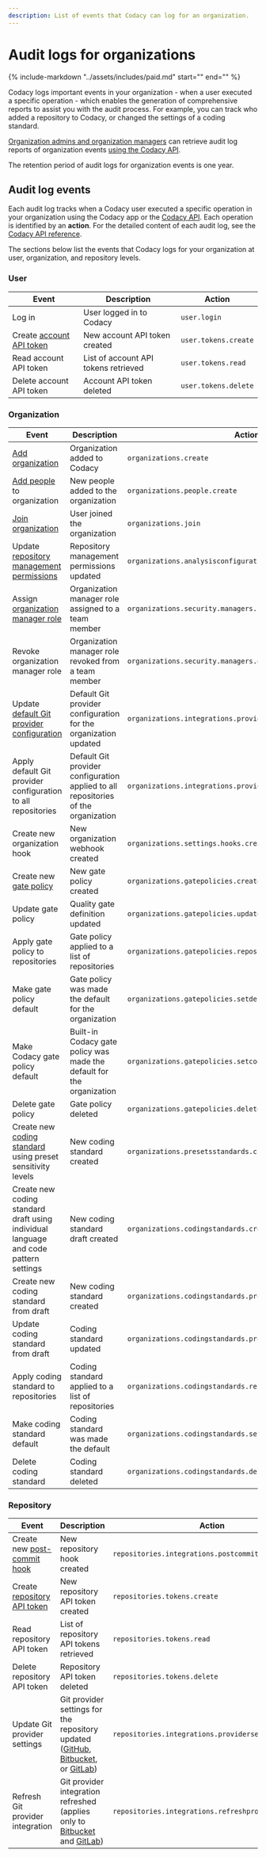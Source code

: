 ```yaml
---
description: List of events that Codacy can log for an organization.
---
```


# Audit logs for organizations

{%
    include-markdown "../assets/includes/paid.md"
    start="<!--paid-feature-business-start-->"
    end="<!--paid-feature-business-end-->"
%}

Codacy logs important events in your organization - when a user executed a specific operation - which enables the generation of comprehensive reports to assist you with the audit process. For example, you can track who added a repository to Codacy, or changed the settings of a coding standard.

[Organization admins and organization managers](./roles-and-permissions-for-organizations.md) can retrieve audit log reports of organization events [using the Codacy API](../codacy-api/examples/obtaining-audit-log-events-for-organization.md).

The retention period of audit logs for organization events is one year.

## Audit log events

<!--TODO PLUTO-952 Update the action for each event-->

Each audit log tracks when a Codacy user executed a specific operation in your organization using the Codacy app or the [Codacy API](https://api.codacy.com/api/api-docs#codacy-api). Each operation is identified by an **action**. For the detailed content of each audit log, see the [Codacy API reference](https://api.codacy.com/api/api-docs#codacy-api).<!--TODO PLUTO-952 Update link-->

The sections below list the events that Codacy logs for your organization at user, organization, and repository levels.<!--TODO PLUTO-952 Validate all actions-->

### User

|Event|Description|Action|
|-----|-----------|------|
|Log in|User logged in to Codacy|`user.login`|
|Create [account API token](../codacy-api/api-tokens.md#account-api-tokens)|New account API token created|`user.tokens.create`|
|Read account API token|List of account API tokens retrieved|`user.tokens.read`|
|Delete account API token|Account API token deleted|`user.tokens.delete`|

### Organization

|Event|Description|Action|
|-----|-----------|------|
|[Add organization](./what-are-organizations.md#adding-an-organization)|Organization added to Codacy|`organizations.create`|
|[Add people](./managing-people.md#adding-people) to organization|New people added to the organization|`organizations.people.create`|
|[Join organization](./managing-people.md#joining)|User joined the organization|`organizations.join`|
|Update [repository management permissions](./roles-and-permissions-for-organizations.md#change-analysis-configuration)|Repository management permissions updated|`organizations.analysisconfigurationminimumpermission.update`|
|Assign [organization manager role](./roles-and-permissions-for-organizations.md#managing-the-organization-manager-role)|Organization manager role assigned to a team member|`organizations.security.managers.create`|
|Revoke organization manager role|Organization manager role revoked from a team member|`organizations.security.managers.delete`|
|Update [default Git provider configuration](./integrations/default-git-provider-integration-settings.md)|Default Git provider configuration for the organization updated|`organizations.integrations.providersettings.update`|
|Apply default Git provider configuration to all repositories|Default Git provider configuration applied to all repositories of the organization|`organizations.integrations.providersettings.apply`|
|Create new organization hook|New organization webhook created|`organizations.settings.hooks.create`|
|Create new [gate policy](./using-gate-policies.md)|New gate policy created|`organizations.gatepolicies.create`|
|Update gate policy|Quality gate definition updated|`organizations.gatepolicies.update`|
|Apply gate policy to repositories|Gate policy applied to a list of repositories|`organizations.gatepolicies.repositories.apply`|
|Make gate policy default|Gate policy was made the default for the organization|`organizations.gatepolicies.setdefault`|
|Make Codacy gate policy default|Built-in Codacy gate policy was made the default for the organization|`organizations.gatepolicies.setcodacydefault`|
|Delete gate policy|Gate policy deleted|`organizations.gatepolicies.delete`|
|Create new [coding standard](./using-coding-standards.md) using preset sensitivity levels|New coding standard created|`organizations.presetsstandards.create`|
|Create new coding standard draft using individual language and code pattern settings|New coding standard draft created|`organizations.codingstandards.create`|
|Create new coding standard from draft|New coding standard created|`organizations.codingstandards.promote`|
|Update coding standard from draft|Coding standard updated|`organizations.codingstandards.promote`|
|Apply coding standard to repositories|Coding standard applied to a list of repositories|`organizations.codingstandards.repositories.apply`|
|Make coding standard default|Coding standard was made the default|`organizations.codingstandards.setdefault`|
|Delete coding standard|Coding standard deleted|`organizations.codingstandards.delete`|

### Repository

|Event|Description|Action|
|-----|-----------|------|
|Create new [post-commit hook](../repositories-configure/integrations/post-commit-hooks.md)|New repository hook created|`repositories.integrations.postcommithook`|
|Create [repository API token](../codacy-api/api-tokens.md#repository-api-tokens)|New repository API token created|`repositories.tokens.create`|
|Read repository API token|List of repository API tokens retrieved|`repositories.tokens.read`|
|Delete repository API token|Repository API token deleted|`repositories.tokens.delete`|
|Update Git provider settings|Git provider settings for the repository updated ([GitHub](../repositories-configure/integrations/github-integration.md#configuring), [Bitbucket](../repositories-configure/integrations/bitbucket-integration.md#configuring), or [GitLab](../repositories-configure/integrations/gitlab-integration.md#configuring))|`repositories.integrations.providersettings.update`|
|Refresh Git provider integration|Git provider integration refreshed (applies only to [Bitbucket](../repositories-configure/integrations/bitbucket-integration.md#refreshing) and [GitLab](../repositories-configure/integrations/gitlab-integration.md#refreshing))|`repositories.integrations.refreshprovider`|
